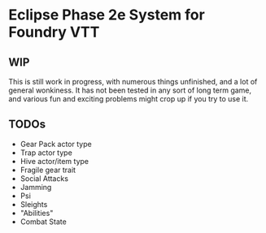 # Eclipse Phase 2e System for Foundry VTT

## WIP
This is still work in progress, with numerous things unfinished, and a lot of general wonkiness. It has not been tested in any sort of long term game, and various fun and exciting problems might crop up if you try to use it.

## TODOs

- Gear Pack actor type
- Trap actor type
- Hive actor/item type
- Fragile gear trait
- Social Attacks
- Jamming
- Psi
- Sleights
- "Abilities"
- Combat State
